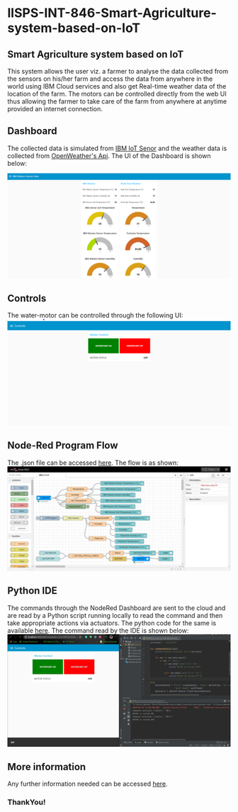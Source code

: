 # llSPS-INT-846-Smart-Agriculture-system-based-on-IoT
## Smart Agriculture system based on IoT

This system allows the user viz. a farmer to analyse the data collected from the sensors on his/her farm and access the data from anywhere in the world using IBM Cloud services and also get Real-time weather data of the location of the farm. The motors can be controlled directly from the web UI thus allowing the farmer to take care of the farm from anywhere at anytime provided an internet connection. 

## Dashboard
The collected data is simulated from [IBM IoT Senor](https://watson-iot-sensor-simulator.mybluemix.net/) and the weather data is collected from [OpenWeather's Api](http://api.openweathermap.org/data/2.5/weather?q=Mumbai&units=metric&appid=577a1cbdcb2a11d51cc74f5f5962791a). The UI of the Dashboard is shown below:

![](https://github.com/SmartPracticeschool/llSPS-INT-846-Smart-Agriculture-system-based-on-IoT/blob/master/Images/Dashboard(tab1).PNG)

## Controls
The water-motor can be controlled through the following UI:
![](https://github.com/SmartPracticeschool/llSPS-INT-846-Smart-Agriculture-system-based-on-IoT/blob/master/Images/Controls(tab2).PNG)

## Node-Red Program Flow
The .json file can be accessed [here](https://github.com/SmartPracticeschool/llSPS-INT-846-Smart-Agriculture-system-based-on-IoT/blob/master/NodeRed_ProjectFlow.json).
The flow is as shown:
![](https://github.com/SmartPracticeschool/llSPS-INT-846-Smart-Agriculture-system-based-on-IoT/blob/master/Images/Flow.PNG)

## Python IDE
The commands through the NodeRed Dashboard are sent to the cloud and are read by a Python script running locally to read the command and then take appropriate actions via actuators. The python code for the same is available [here](https://github.com/SmartPracticeschool/llSPS-INT-846-Smart-Agriculture-system-based-on-IoT/blob/master/IBMWatson_Code_for%20_Data_Reception.py). The command read by the IDE is shown below:
![](https://github.com/SmartPracticeschool/llSPS-INT-846-Smart-Agriculture-system-based-on-IoT/blob/master/Images/PythonIDE.jpg)

## More information
Any further information needed can be accessed [here](https://github.com/SmartPracticeschool/llSPS-INT-846-Smart-Agriculture-system-based-on-IoT/tree/master/Documentation).

### ThankYou!
